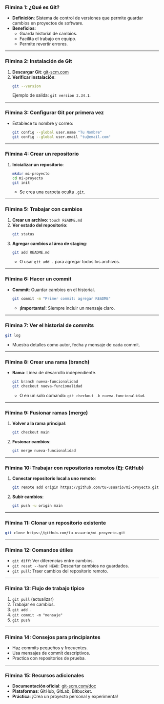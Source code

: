 
### **Filmina 1: ¿Qué es Git?**
- **Definición**: Sistema de control de versiones que permite guardar cambios en proyectos de software.
- **Beneficios**:
  - Guarda historial de cambios.
  - Facilita el trabajo en equipo.
  - Permite revertir errores.

---

### **Filmina 2: Instalación de Git**
1. **Descargar Git**: [git-scm.com](https://git-scm.com/)
2. **Verificar instalación**:
   ```bash
   git --version
   ```
   Ejemplo de salida: `git version 2.34.1`.

---

### **Filmina 3: Configurar Git por primera vez**
- Establece tu nombre y correo:
  ```bash
  git config --global user.name "Tu Nombre"
  git config --global user.email "tu@email.com"
  ```

---

### **Filmina 4: Crear un repositorio**
1. **Inicializar un repositorio**:
   ```bash
   mkdir mi-proyecto
   cd mi-proyecto
   git init
   ```
   - Se crea una carpeta oculta `.git`.

---

### **Filmina 5: Trabajar con cambios**
1. **Crear un archivo**: `touch README.md`
2. **Ver estado del repositorio**:
   ```bash
   git status
   ```
3. **Agregar cambios al área de staging**:
   ```bash
   git add README.md
   ```
   - O usar `git add .` para agregar todos los archivos.

---

### **Filmina 6: Hacer un commit**
- **Commit**: Guardar cambios en el historial.
  ```bash
  git commit -m "Primer commit: agregar README"
  ```
  - **¡Importante!**: Siempre incluir un mensaje claro.

---

### **Filmina 7: Ver el historial de commits**
```bash
git log
```
- Muestra detalles como autor, fecha y mensaje de cada commit.

---

### **Filmina 8: Crear una rama (branch)**
- **Rama**: Línea de desarrollo independiente.
  ```bash
  git branch nueva-funcionalidad
  git checkout nueva-funcionalidad
  ```
  - O en un solo comando: `git checkout -b nueva-funcionalidad`.

---

### **Filmina 9: Fusionar ramas (merge)**
1. **Volver a la rama principal**:
   ```bash
   git checkout main
   ```
2. **Fusionar cambios**:
   ```bash
   git merge nueva-funcionalidad
   ```

---

### **Filmina 10: Trabajar con repositorios remotos (Ej: GitHub)**
1. **Conectar repositorio local a uno remoto**:
   ```bash
   git remote add origin https://github.com/tu-usuario/mi-proyecto.git
   ```
2. **Subir cambios**:
   ```bash
   git push -u origin main
   ```

---

### **Filmina 11: Clonar un repositorio existente**
```bash
git clone https://github.com/tu-usuario/mi-proyecto.git
```

---

### **Filmina 12: Comandos útiles**
- `git diff`: Ver diferencias entre cambios.
- `git reset --hard HEAD`: Descartar cambios no guardados.
- `git pull`: Traer cambios del repositorio remoto.

---

### **Filmina 13: Flujo de trabajo típico**
1. `git pull` (actualizar)
2. Trabajar en cambios.
3. `git add .`
4. `git commit -m "mensaje"`
5. `git push`

---

### **Filmina 14: Consejos para principiantes**
- Haz commits pequeños y frecuentes.
- Usa mensajes de commit descriptivos.
- Practica con repositorios de prueba.

---

### **Filmina 15: Recursos adicionales**
- **Documentación oficial**: [git-scm.com/doc](https://git-scm.com/doc)
- **Plataformas**: GitHub, GitLab, Bitbucket.
- **Práctica**: ¡Crea un proyecto personal y experimenta!

